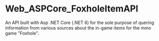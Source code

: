 # Web_ASPCore_FoxholeItemAPI
 An API built with Asp .NET Core (.NET 6) for the sole purpose of quering information from various sources about the in-game items for the mmo game "Foxhole".

